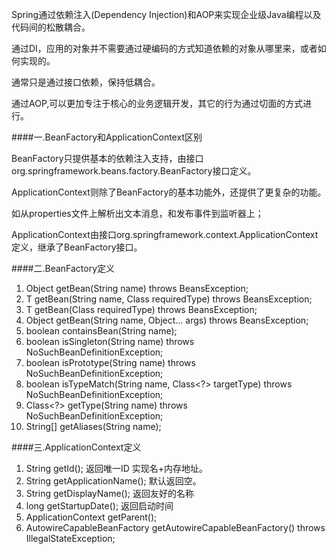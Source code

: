 Spring通过依赖注入(Dependency Injection)和AOP来实现企业级Java编程以及代码间的松散耦合。

通过DI，应用的对象并不需要通过硬编码的方式知道依赖的对象从哪里来，或者如何实现的。

通常只是通过接口依赖，保持低耦合。

通过AOP,可以更加专注于核心的业务逻辑开发，其它的行为通过切面的方式进行。

####一.BeanFactory和ApplicationContext区别

BeanFactory只提供基本的依赖注入支持，由接口org.springframework.beans.factory.BeanFactory接口定义。

ApplicationContext则除了BeanFactory的基本功能外，还提供了更复杂的功能。

如从properties文件上解析出文本消息，和发布事件到监听器上；

ApplicationContext由接口org.springframework.context.ApplicationContext定义，继承了BeanFactory接口。


####二.BeanFactory定义

1.	Object getBean(String name) throws BeansException;
2.	<T> T getBean(String name, Class<T> requiredType) throws BeansException;
3.	<T> T getBean(Class<T> requiredType) throws BeansException;
4.	Object getBean(String name, Object... args) throws BeansException;
5.	boolean containsBean(String name);
6.	boolean isSingleton(String name) throws NoSuchBeanDefinitionException;
7.	boolean isPrototype(String name) throws NoSuchBeanDefinitionException;
8.	boolean isTypeMatch(String name, Class<?> targetType) throws NoSuchBeanDefinitionException;
9.	Class<?> getType(String name) throws NoSuchBeanDefinitionException;
10.	String[] getAliases(String name);



####三.ApplicationContext定义


1.	String getId(); 返回唯一ID 实现名+内存地址。
2.	String getApplicationName(); 默认返回空。
3.	String getDisplayName(); 返回友好的名称
4.	long getStartupDate(); 返回启动时间
5.	ApplicationContext getParent(); 
6.	AutowireCapableBeanFactory getAutowireCapableBeanFactory() throws IllegalStateException;

    
